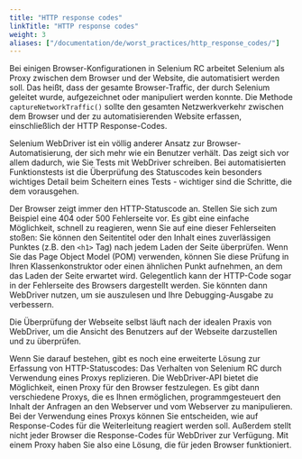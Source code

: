 ```yaml
---
title: "HTTP response codes"
linkTitle: "HTTP response codes"
weight: 3
aliases: ["/documentation/de/worst_practices/http_response_codes/"]
---
```


Bei einigen Browser-Konfigurationen in Selenium RC 
arbeitet Selenium als Proxy zwischen dem Browser und 
der Website, die automatisiert werden soll. Das heißt, 
dass der gesamte Browser-Traffic, der durch Selenium 
geleitet wurde, aufgezeichnet oder manipuliert werden konnte. 
Die Methode `captureNetworkTraffic()` sollte den gesamten 
Netzwerkverkehr zwischen dem Browser und der zu 
automatisierenden Website erfassen, einschließlich der 
HTTP Response-Codes.

Selenium WebDriver ist ein völlig anderer Ansatz zur 
Browser-Automatisierung, der sich mehr wie ein Benutzer 
verhält. Das zeigt sich vor allem dadurch, wie Sie Tests 
mit WebDriver schreiben. Bei automatisierten Funktionstests 
ist die Überprüfung des Statuscodes kein besonders wichtiges 
Detail beim Scheitern eines Tests - wichtiger sind die
Schritte, die dem vorausgehen.

Der Browser zeigt immer den HTTP-Statuscode an. Stellen Sie 
sich zum Beispiel eine 404 oder 500 Fehlerseite vor. Es gibt 
eine einfache Möglichkeit, schnell zu reagieren, wenn Sie auf 
eine dieser Fehlerseiten stoßen: Sie können den Seitentitel 
oder den Inhalt eines zuverlässigen Punktes (z.B. den `<h1>` Tag) 
nach jedem Laden der Seite überprüfen. Wenn Sie das 
Page Object Model (POM) verwenden, können Sie diese Prüfung 
in Ihren Klassenkonstruktor oder einen ähnlichen Punkt aufnehmen, 
an dem das Laden der Seite erwartet wird. Gelegentlich 
kann der HTTP-Code sogar in der Fehlerseite des Browsers 
dargestellt werden. Sie könnten dann WebDriver nutzen, um sie 
auszulesen und Ihre Debugging-Ausgabe zu verbessern.

Die Überprüfung der Webseite selbst läuft nach der idealen 
Praxis von WebDriver, um die Ansicht des Benutzers auf der 
Webseite darzustellen und zu überprüfen.

Wenn Sie darauf bestehen, gibt es noch eine erweiterte Lösung 
zur Erfassung von HTTP-Statuscodes: Das Verhalten von Selenium RC 
durch Verwendung eines Proxys replizieren. Die WebDriver-API 
bietet die Möglichkeit, einen Proxy für den Browser festzulegen. 
Es gibt dann verschiedene Proxys, die es Ihnen ermöglichen, 
programmgesteuert den Inhalt der Anfragen an den Webserver und 
vom Webserver zu manipulieren. Bei der Verwendung eines Proxys 
können Sie entscheiden, wie auf Response-Codes für die Weiterleitung 
reagiert werden soll. Außerdem stellt nicht jeder Browser die 
Response-Codes für WebDriver zur Verfügung. Mit einem Proxy 
haben Sie also eine Lösung, die für jeden Browser funktioniert.
